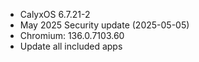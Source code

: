 * CalyxOS 6.7.21-2
* May 2025 Security update (2025-05-05)
* Chromium: 136.0.7103.60
* Update all included apps

